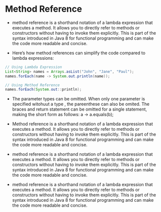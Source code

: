 # Method Reference
- method reference is a shorthand notation of a lambda expression that executes a method. It allows you to directly refer to methods or constructors without having to invoke them explicitly. This is part of the syntax introduced in Java 8 for functional programming and can make the code more readable and concise.

- Here’s how method references can simplify the code compared to lambda expressions:

```java
// Using Lambda Expression
List<String> names = Arrays.asList("John", "Jane", "Paul");
names.forEach(name -> System.out.println(name));

// Using Method Reference
names.forEach(System.out::println);
```

- The parameter types can be omitted. When only one parameter is specified witohuut a type , the pareenthese can also be omited. The braces and return statement can be omitted for a single statement, making the short form as follows: a -> a.equals(b);

- Method reference is a shorthand notation of a lambda expression that executes a method. It allows you to directly refer to methods or constructors without having to invoke them explicitly. This is part of the syntax introduced in Java 8 for functional programming and can make the code more readable and concise.

- method reference is a shorthand notation of a lambda expression that executes a method. It allows you to directly refer to methods or constructors without having to invoke them explicitly. This is part of the syntax introduced in Java 8 for functional programming and can make the code more readable and concise.

- method reference is a shorthand notation of a lambda expression that executes a method. It allows you to directly refer to methods or constructors without having to invoke them explicitly. This is part of the syntax introduced in Java 8 for functional programming and can make the code more readable and concise.